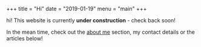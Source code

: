 +++
title = "Hi"
date = "2019-01-19"
menu = "main"
+++

hi! This website is currently **under construction** - check back soon!

In the mean time, check out the [about me](./about) section,
my contact details or the articles below!